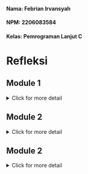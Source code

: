 #### Nama: Febrian Irvansyah
#### NPM: 2206083584
#### Kelas: Pemrograman Lanjut C

# Refleksi

## Module 1
<details>
<summary>Click for more detail</summary>
<br>
  
### Refleksi 1
Selama membuat code saya sering kali saya berpikir "yang penting programnya jalan" setelah adanya modul ini saya berusaha untuk menerapkan clean code. Salah satu miskonsepsi yang sering saya kira benar adalah clean code == banyak comment. Namun, setelah ini saya menyadari bahwa lebih baik memiliki nama variable yang deskriptif dan hal tersebut yang saya usahakan pada saat membuat program ini. Kesalahan yang mungkin masih saya lakukan adalah kode saya yang masih belum terlalu rapi dan penamaan yang mungkin masih sulit untuk dipahami untuk orang lain dan saya masih perlu pembiasaan.

prinsip clean code yang telah saya terapkan:
- Penamaan yang deskriptif
- Fungsi yang singkat dan jelas
- Memastikan variabel pada class terenkapsulasi dengan menyesuaikan access modifier
- Implementasi interface
- Penggunaan Object

### Refleksi 2

1. Dengan adanya unit test saya merasa terbantu karena dapat mencoba kode yang telah saya buat secara otomatis. Menurut saya, banyaknya unit test pada satu class sangat bergantung pada berapa banyak kode khususnya fungsi yang terdapat dalam suatu class. Oleh karena itu, sebaiknya unit test dapat menguji setiap fungsi yang ada pada program tersebut. Menuru saya untuk yakin bahwa unit test sudah cukup untuk verifikasi program adalah dengan memasukkan test untuk setiap fungsi dan memperhatikan case-case yang mungkin terjadi. Namun, walaupun coverage sudah 100% belum tentu akan terbebas dari error karena pada input user akan sangat banyak kemungkinan yang terjadi.
2. Menurut saya akan tidak sesuai dengan prinsip clean code. Karena pada clean code kita harus mengurangi pengulangan agar tidak membuat sebuah program yang berisi kode redundan dan memperbesar ukuran. Tentu saja ini akan mengurangi kualitas dari kode. Untuk memperbagus sebaiknya unit test yang mirip di letakkan pada class yang sama saja sekaligus agar terlihat adanya pengelompokan. Selain itu, untuk mengatasi redundansi maka dapat menggunakan @BeforeEach dan setUp agar tiap sebelum tes kode tersebut akan dijalankan tanpa harus ditulis berkali-kali
</details>

## Module 2
<details>
<summary>Click for more detail</summary>
<br>

1. Saya mencoba untuk memperbaiki issue terkait dengan "Security" yang ditunjukkan oleh scorecard. Strategi yang saya lakukan adalah dengan mengikuti saran dari scorecard itu sendiri. Untuk memiliki dokumentasi terkait security yang baik maka diperlukan email sebagai narahubung jika terdapat vulnerability. Selain itu juga diperlukan keyword-keyword yang memiliki hubungan dengan vulnerability. Dokumentasi itu sendiri disimpan dalam format markdown dengan nama "SECURITY.md" untuk mempermudah pengguna untuk mengidentifikasi aturan atau informasi terkait keamanan pada program.
2. Sudah walaupun implementasi yang saya lakukan sendiri masih ada kekurangan. Proses CI sendiri adalah proses automasi dalam melakukan build serta testing pada program yang telah diupdate dan proses CD adalah proses delivery secara terus-menerus setiap ada update pada program. Oleh karena itu, workflows yang saya kerjakan telah memenuhi kedua hal tersebut. Untuk CI, terlihat adanya workflow ci dan scorecard yang melakukan testing pada program untuk memastikan kelancaran program. Untuk CD, terlihat adanya workflow koyeb-deploy yang dijalankan setiap update pada program.

</details>

## Module 2
<details>
<summary>Click for more detail</summary>
<br>

1. Explain what principles you apply to your project!
- Single Responsibility Principle
Menurut principle ini, setiap classs diharuskan untuk hanya memiliki satu tanggung jawab sehingga dalam satu class tidak boleh terdapat fungsi yang berhubungan dengan keperluan pada class lain. Contohnya yangterjadi adalah class Car yang terletak pada class Product sehingga dilakukan pemisahan class. Dengan cara ini akan meningkatkan clarity dari kode serta pengaksesan fungsi pada class tersebut lebih jelas dan mudah untuk di maintain.
- Interface Segregation Principle
Menurut principle ini, dalam membuat interface harus lebih dispesifikan terhadap class yang harus digunakan. Oleh karena itu, pada projek ini diimplementasikan pemisahan carService dan productService. Dengan pengimplentasian tersebut, maka setiap class dari interface akan digunakan dan menghindari adanya fungsi yang nganggur ataupun fungsi yang tidak perlu pengimplementsiannya.
- Open-Closed Principle
Menurut Principle ini, suatu class sebaiknya bisa di extend tanpa melakukan modifikasi pada class tersebut. Oleh karena itu, dilakukan pengubahan dalam ekstensi untuk tidak menggunakan class implementation dalam mengextend melainkan menggunakan interface yang sudah sediakan agar tidak terjadi modifikasi.

2. Explain the advantages of applying SOLID principles to your project with examples.
- Dengan menggunakan SRP maka code akan lebih maintainable. Selain itu, dengan pemisahan class memudahkan untuk memisahkan kepentingan sehingga tidak mempengaruhi class lain.
- Dengan menggunakan ISP maka pengguna hanya melihat hasil implementasi dari fungsi yang diperlukan saja, contohnya jika suatu class terdapat kemiripan tetapi terdapat implementasi yang berbeda.
- Dengan OCP maka akan menghindari perubahan pada code yang rentan menyebabkan error.

3. 3) Explain the disadvantages of not applying SOLID principles to your project with examples.
</details>
